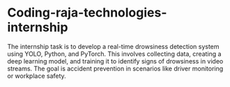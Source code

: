 # Coding-raja-technologies-internship
The internship task is to develop a real-time drowsiness detection system using YOLO, Python, and PyTorch. This involves collecting data, creating a deep learning model, and training it to identify signs of drowsiness in video streams. The goal is accident prevention in scenarios like driver monitoring or workplace safety.
